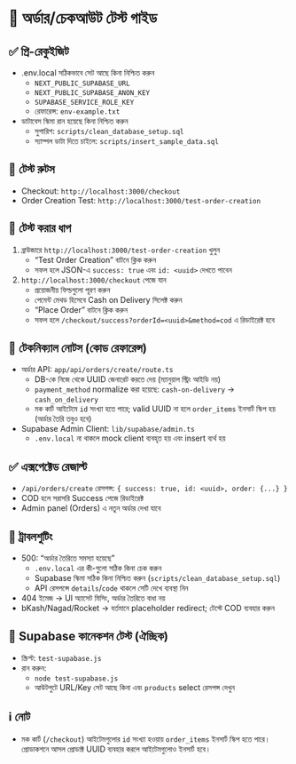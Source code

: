 # 🧪 অর্ডার/চেকআউট টেস্ট গাইড

## ✅ প্রি-রেকুইজিট
- .env.local সঠিকভাবে সেট আছে কিনা নিশ্চিত করুন
  - `NEXT_PUBLIC_SUPABASE_URL`
  - `NEXT_PUBLIC_SUPABASE_ANON_KEY`
  - `SUPABASE_SERVICE_ROLE_KEY`
  - রেফারেন্স: `env-example.txt`
- ডাটাবেস স্কিমা রান হয়েছে কিনা নিশ্চিত করুন
  - সুপারিশ: `scripts/clean_database_setup.sql`
  - স্যাম্পল ডাটা দিতে চাইলে: `scripts/insert_sample_data.sql`

## 🧭 টেস্ট রুটস
- Checkout: `http://localhost:3000/checkout`
- Order Creation Test: `http://localhost:3000/test-order-creation`

## 🚀 টেস্ট করার ধাপ
1) ব্রাউজারে `http://localhost:3000/test-order-creation` খুলুন
   - “Test Order Creation” বাটনে ক্লিক করুন
   - সফল হলে JSON-এ `success: true` এবং `id: <uuid>` দেখতে পাবেন
2) `http://localhost:3000/checkout` পেজে যান
   - প্রয়োজনীয় ফিল্ডগুলো পূরণ করুন
   - পেমেন্ট মেথড হিসেবে Cash on Delivery সিলেক্ট করুন
   - “Place Order” বাটনে ক্লিক করুন
   - সফল হলে `/checkout/success?orderId=<uuid>&method=cod` এ রিডাইরেক্ট হবে

## 🔧 টেকনিক্যাল নোটস (কোড রেফারেন্স)
- অর্ডার API: `app/api/orders/create/route.ts`
  - DB-কে নিজে থেকে UUID জেনারেট করতে দেয় (ম্যানুয়াল স্ট্রিং আইডি নয়)
  - `payment_method` normalize করা হয়েছে: `cash-on-delivery` → `cash_on_delivery`
  - মক কার্ট আইটেমে `id` সংখ্যা হতে পারে; valid UUID না হলে `order_items` ইনসার্ট স্কিপ হয় (অর্ডার তৈরি তবুও হবে)
- Supabase Admin Client: `lib/supabase/admin.ts`
  - `.env.local` না থাকলে mock client ব্যবহৃত হয় এবং insert ব্যর্থ হয়

## ✅ এক্সপেক্টেড রেজাল্ট
- `/api/orders/create` রেসপন্স: `{ success: true, id: <uuid>, order: {...} }`
- COD হলে সরাসরি Success পেজে রিডাইরেক্ট
- Admin panel (Orders) এ নতুন অর্ডার দেখা যাবে

## 🐛 ট্রাবলশুটিং
- 500: “অর্ডার তৈরিতে সমস্যা হয়েছে”
  - `.env.local` এর কী-গুলো সঠিক কিনা চেক করুন
  - Supabase স্কিমা সঠিক কিনা নিশ্চিত করুন (`scripts/clean_database_setup.sql`)
  - API রেসপন্সে `details`/`code` থাকলে সেটি দেখে ব্যবস্থা নিন
- 404 ইমেজ → UI অ্যাসেট মিসিং, অর্ডার তৈরিতে বাধা নয়
- bKash/Nagad/Rocket → বর্তমানে placeholder redirect; টেস্টে COD ব্যবহার করুন

## 🧪 Supabase কানেকশন টেস্ট (ঐচ্ছিক)
- স্ক্রিপ্ট: `test-supabase.js`
- রান করুন:
  - `node test-supabase.js`
  - আউটপুটে URL/Key সেট আছে কিনা এবং `products` select রেসপন্স দেখুন

## ℹ️ নোট
- মক কার্ট (`/checkout`) আইটেমগুলোর `id` সংখ্যা হওয়ায় `order_items` ইনসার্ট স্কিপ হতে পারে। প্রোডাকশনে আসল প্রোডাক্ট UUID ব্যবহার করলে আইটেমগুলোও ইনসার্ট হবে।
